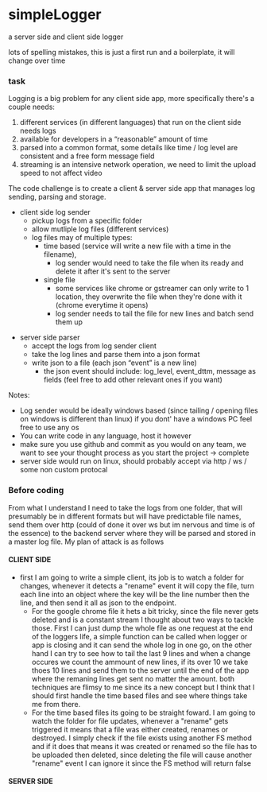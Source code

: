 # simpleLogger
a server side and client side logger

lots of spelling mistakes, this is just a first run and a boilerplate, it will change over time


### task
Logging is a big problem for any client side app, more specifically there's a couple needs:

1) different services (in different languages) that run on the client side needs logs
2) available for developers in a “reasonable” amount of time
3) parsed into a common format, some details like time / log level are consistent and a free form message field
4) streaming is an intensive network operation, we need to limit the upload speed to not affect video

The code challenge is to create a client & server side app that manages log sending, parsing and storage. 


- client side log sender
    * pickup logs from a specific folder
    * allow mutliple log files (different services)
    * log files may of multiple types:
        * time based (service will write a new file with a time in the filename), 
            * log sender would need to take the file when its ready and delete it after it's sent to the server
        * single file 
            * some services like chrome or gstreamer can only write to 1 location, they overwrite the file when they're done with it (chrome everytime it opens)
            * log sender needs to tail the file for new lines and batch send them up
* server side parser
    * accept the logs from log sender client
    * take the log lines and parse them into a json format
    * write json to a file (each json “event” is a new line)
        * the json event should include: log_level, event_dttm, message as fields (feel free to add other relevant ones if you want)


Notes:

* Log sender would be ideally windows based (since tailing / opening files on windows is different than linux) if you dont' have a windows PC feel free to use any os
* You can write code in any language, host it however
* make sure you use github and commit as you would on any team, we want to see your thought process as you start the project → complete
* server side would run on linux, should probably accept via http / ws / some non custom protocal




### Before coding

From what I understand I need to take the logs from one folder, that will presumably be in different formats but will have predictable file names, send them over http (could of done it over ws but im nervous and time is of the essence) to the backend server where they will be parsed and stored in a master log file. My plan of attack is as follows

#### CLIENT SIDE
- first I am going to write a simple client, its job is to watch a folder for changes, whenever it detects a "rename" event it will copy the file, turn each line into an object where the key will be the line number then the line, and then send it all as json to the endpoint. 
    - For the google chrome file it hets a bit tricky, since the file never gets deleted and is a constant stream I thought about two ways to tackle those. First I can just dump the whole file as one request at the end of the loggers life, a simple function can be called when logger or app is closing and it can send the whole log in one go, on the other hand I can try to see how to tail the last 9 lines and when a change occures we count the ammount of new lines, if its over 10 we take thoes 10 lines and send them to the server until the end of the app where the remaning lines get sent no matter the amount. both techniques are flimsy to me since its a new concept but I think that I should first handle the time based files and see where things take me from there.
    - For the time based files its going to be straight foward. I am going to watch the folder for file updates, whenever a "rename" gets triggered it means that a file was either created, renames or destroyed. I simply check if the file exists using another FS method and if it does that means it was created or renamed so the file has to be uploaded then deleted, since deleting the file will cause another "rename" event I can ignore it since the FS method will return false
#### SERVER SIDE
